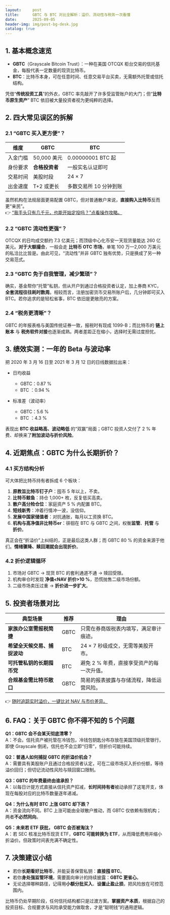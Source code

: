 ```yaml
---
layout:     post
title:      GBTC 与 BTC 对比全解析：溢价、流动性与税务一次看懂
date:       2025-09-05
header-img: img/post-bg-desk.jpg
catalog: true
---
```


## 1. 基本概念速览
- **GBTC**（Grayscale Bitcoin Trust）：一种在美国 OTCQX 柜台交易的信托基金，每股代表一定数量的现货比特币。
- **BTC**：比特币本身，可在任意时间、任意交易平台买卖，无需额外托管或信托结构。

凭借“**传统投资工具**”的外衣，GBTC 率先敲开了许多受监管账户的大门；但“**比特币原生资产**” BTC 依旧被大量投资者视为更纯粹的选择。

## 2. 四大常见误区的拆解

### 2.1 “GBTC 买入更方便”？
| 维度        | GBTC                | BTC                     |
| ----------- | ------------------- | ----------------------- |
| 入金门槛    | 50,000 美元         | 0.00000001 BTC 起       |
| 身份要求    | **合格投资者**      | 一般实名认证即可        |
| 交易时间    | 美股时段            | 24 × 7                  |
| 出金速度    | T+2 或更长          | 多数交易所 10 分钟到账  |

虽然机构在法规层面更易配置 GBTC，但对普通散户来说，**直接购入比特币**反而更“亲民”。  
👉 [“我手头只有几千元，也能开始定投吗？”点看操作攻略。](https://okxdog.com/)

### 2.2 “GBTC 流动性更强”？
OTCQX 的日均成交额约 7.3 亿美元；而顶级中心化币安一天现货量能达 260 亿美元。**对于大额撮合**，一般会走 **比特币 OTC 市场**，单笔 100 万—2,000 万美元的私洽比比皆是。由此可见，“流动性”并非 GBTC 独有优势，只是换成了另一种交易范式。

### 2.3 “GBTC 免于自我管理，减少繁琐”？
确实，基金帮你“托管”私钥，但从开户到通过合格投资者认定，加上券商 KYC，**全套流程往往耗时数周**。相较而言，注册加密货币交易所账户后，几分钟即可买入 BTC。若你追求的是轻松省事，BTC 依旧是更敞亮的方案。

### 2.4 “税务更清晰”？
GBTC 的年报表格与美国传统证券一致，报税时有现成 1099-B；而比特币的 **链上账本** 与 **税务软件对接**也逐渐成熟。两者差距正在缩小，选择时无需过度担忧。

## 3. 绩效实测：一年的 Beta 与波动率

把 2020 年 3 月 16 日至 2021 年 3 月 12 日的日线数据拉出来：

- 日均收益  
  - GBTC：0.87 %  
  - BTC ：0.94 %

- 标准差（波动率）  
  - GBTC：5.6 %  
  - BTC ：4.3 %

表现出 **BTC 收益略高、波动略低** 的“双赢”局面；GBTC 投资人交付了 2 % 年费、却换来了**附加波动与折价风险**。

## 4. 近期焦点：GBTC 为什么长期折价？

### 4.1 买方结构分析
可大体把比特币持有者拆成 6 个板块：

1. **原教旨比特币钉子户**：囤币 5 年以上，不卖。
2. **比特币鲸鱼**：持仓 1,000+ 枚，反复低买高卖。
3. **散户高分险仓位**：家庭资产 5 % 内配置 BTC。
4. **短线新秀**：冲着行情冲一波，没信仰。
5. **发展中国家储值者**：对抗通胀，每月以工资换 BTC。
6. **机构与高净值非比特币er**：徘徊在 BTC 与 GBTC 之间，权衡**监管**、**托管** 与 **折价**。

真正会在“折溢价”上纠结的，正是最后这类人群；而 GBTC 80 % 的资金来源于他们。**情绪骤降、赎回潮就会出现折价**。

### 4.2 折价逻辑循环
1. 市场对 GBTC → 现货 BTC 的套利通道不通 → 赎回受限。
2. 机构审仓时发现 **净值<NAV 折价>10 %**，恐慌抛售二级市场份额。
3. 二级市场卖压过重 → **折价进一步扩大**。

## 5. 投资者场景对比

| 典型场景                              | 推荐 | 理由                                               |
| ------------------------------------- | ---- | -------------------------------------------------- |
| **家族办公室需报税简捷**               | GBTC | 只需在券商版税表内填写，满足审计痕迹。            |
| **希望全天候交易、捕捉波动**           | BTC  | 24 × 7 秒级成交，无需等美股开市。                  |
| **可托管私钥的长期囤币党**              | BTC  | 避免 2 % 年费，直接享受资产的每一次升值。          |
| **合规基金需比特币敞口**                | GBTC | 简易的报表披露与存储流程，降低运营风险。          |

👉 [随时追踪实时溢价，一键比对 NAV 与市价差异。](https://okxdog.com/)

## 6. FAQ：关于 GBTC 你不得不知的 5 个问题

**Q1：GBTC 会不会某天彻底清零？**  
A：不会。信托资产被托管在冷钱包，冷钱包钥匙分布存放在美国顶级托管银行，即使 Grayscale 倒闭，信托也不会立即“归零”，但折价可能持续。

**Q2：普通人如何捕捉 GBTC 的折溢价机会？**  
A：需要具有美股账户且通过合格投资者认定，可在二级市场买入折价份额，等待溢价回归；但切记流动性风险与赎回窗口限制。

**Q3：GBTC 的年费最终由谁承担？**  
A：以每日计提方式直接从信托资产扣减，**长时间持有者**被动承担了这笔开支，体现在每股对应的比特币数量逐年递减。

**Q4：为什么有时 BTC 上涨 GBTC 却下跌？**  
A：资金流向不同。BTC 上涨可能由全球散户推动，而 GBTC 仅依赖有限机构；两者**不必然同向**。

**Q5：未来若 ETF 获批， GBTC 会否被淘汰？**  
A：若 SEC 核准比特币现货 ETF，**GBTC 可能转换为 ETF**，从而降低费用并缩小折溢价。但政策时间表充满不确定性。

## 7. 决策建议小结
- 若你**长期看好比特币**，并能妥善保管私钥：**直接囤 BTC**。
- 若你**身处强监管环境**，需要面向审计的持续披露：**GBTC 更省心**。
- 无论选择哪种路径，记得用**小额分批买入**、**设置止盈止损**，把风险放在可控范围内。

比特币仍处早期阶段，任何信托结构都只是过渡方案。**掌握资产本质**，根据自己的投资目标、合规要求与风险承受能力做取舍，才是“聪明钱”的通用逻辑。